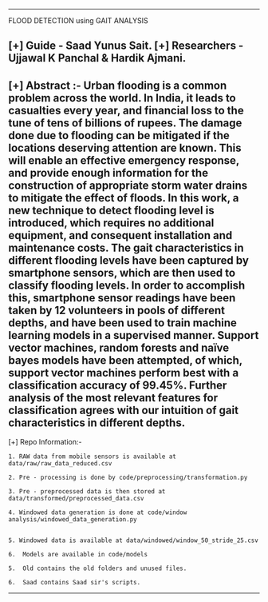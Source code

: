 ---------------------------------------------
FLOOD DETECTION using GAIT ANALYSIS

[+] Guide - Saad Yunus Sait.
[+] Researchers - Ujjawal K Panchal & Hardik Ajmani.
-----------------------------------------------

[+] Abstract :-
Urban flooding is a common problem across the world. In India, it leads to casualties every
year, and financial loss to the tune of tens of billions of rupees. The damage done due to flooding can be
mitigated if the locations deserving attention are known. This will enable an effective emergency response,
and provide enough information for the construction of appropriate storm water drains to mitigate the effect
of floods. In this work, a new technique to detect flooding level is introduced, which requires no additional
equipment, and consequent installation and maintenance costs. The gait characteristics in different flooding
levels have been captured by smartphone sensors, which are then used to classify flooding levels. In order to
accomplish this, smartphone sensor readings have been taken by 12 volunteers in pools of different depths,
and have been used to train machine learning models in a supervised manner. Support vector machines,
random forests and naïve bayes models have been attempted, of which, support vector machines perform
best with a classification accuracy of 99.45%. Further analysis of the most relevant features for classification
agrees with our intuition of gait characteristics in different depths.
-----------------------------------------------
[+] Repo Information:-

    1. RAW data from mobile sensors is available at data/raw/raw_data_reduced.csv  

    2. Pre - processing is done by code/preprocessing/transformation.py

    3. Pre - preprocessed data is then stored at data/transformed/preprocessed_data.csv
    
    4. Windowed data generation is done at code/window analysis/windowed_data_generation.py


    5. Windowed data is available at data/windowed/window_50_stride_25.csv
    
    6.  Models are available in code/models

    5.  Old contains the old folders and unused files.

    6.  Saad contains Saad sir's scripts.
-----------------------------------------------